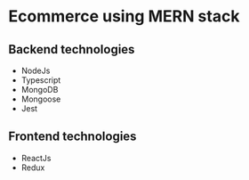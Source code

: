 # Ecommerce using MERN stack

## Backend technologies

* NodeJs
* Typescript
* MongoDB
* Mongoose
* Jest

## Frontend technologies

* ReactJs
* Redux
